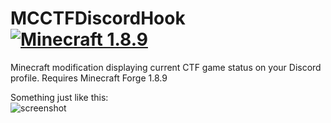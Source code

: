 # MCCTFDiscordHook [![Minecraft 1.8.9](https://img.shields.io/badge/MinecraftForge-1.8.9-red.svg)](#)
Minecraft modification displaying current CTF game status on your Discord profile. Requires Minecraft Forge 1.8.9

Something just like this:<br>
![screenshot](https://image.prntscr.com/image/BMHdQq4jSpSOu3VlrjVsBA.png)
